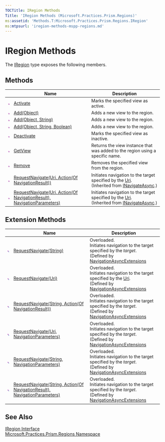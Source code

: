 ```yaml
---
TOCTitle: IRegion Methods
Title: 'IRegion Methods (Microsoft.Practices.Prism.Regions)'
ms:assetid: 'Methods.T:Microsoft.Practices.Prism.Regions.IRegion'
ms:mtpsurl: 'iregion-methods-mspp-regions.md'
---
```


# IRegion Methods

The [IRegion](/patterns-practices/reference/iregion-interface-mspp-regions) type exposes the following members.

## Methods

<table>

<thead>
<tr class="header">
<th> </th>
<th>Name</th>
<th>Description</th>
</tr>
</thead>
<tbody>
<tr class="odd">
<td><img src="/patterns-practices/reference/images/public-method.gif" alt="Public method"/></td>
<td><a href="/patterns-practices/reference/iregion-activate-method-mspp-regions" data-raw-source="[Activate](/patterns-practices/reference/iregion-activate-method-mspp-regions)">Activate</a></td>
<td><div class="summary">
Marks the specified view as active.
</div></td>
</tr>
<tr class="even">
<td><img src="/patterns-practices/reference/images/public-method.gif" alt="Public method"/></td>
<td><a href="/patterns-practices/reference/iregion-add-method-mspp-regions" data-raw-source="[Add(Object)](/patterns-practices/reference/iregion-add-method-mspp-regions)">Add(Object)</a></td>
<td><div class="summary">
Adds a new view to the region.
</div></td>
</tr>
<tr class="odd">
<td><img src="/patterns-practices/reference/images/public-method.gif" alt="Public method"/></td>
<td><a href="/patterns-practices/reference/iregion-add-method-mspp-regions" data-raw-source="[Add(Object, String)](/patterns-practices/reference/iregion-add-method-mspp-regions)">Add(Object, String)</a></td>
<td><div class="summary">
Adds a new view to the region.
</div></td>
</tr>
<tr class="even">
<td><img src="/patterns-practices/reference/images/public-method.gif" alt="Public method"/></td>
<td><a href="/patterns-practices/reference/iregion-add-method-mspp-regions" data-raw-source="[Add(Object, String, Boolean)](/patterns-practices/reference/iregion-add-method-mspp-regions)">Add(Object, String, Boolean)</a></td>
<td><div class="summary">
Adds a new view to the region.
</div></td>
</tr>
<tr class="odd">
<td><img src="/patterns-practices/reference/images/public-method.gif" alt="Public method"/></td>
<td><a href="/patterns-practices/reference/iregion-deactivate-method-mspp-regions" data-raw-source="[Deactivate](/patterns-practices/reference/iregion-deactivate-method-mspp-regions)">Deactivate</a></td>
<td><div class="summary">
Marks the specified view as inactive.
</div></td>
</tr>
<tr class="even">
<td><img src="/patterns-practices/reference/images/public-method.gif" alt="Public method"/></td>
<td><a href="/patterns-practices/reference/iregion-getview-method-mspp-regions" data-raw-source="[GetView](/patterns-practices/reference/iregion-getview-method-mspp-regions)">GetView</a></td>
<td><div class="summary">
Returns the view instance that was added to the region using a specific name.
</div></td>
</tr>
<tr class="odd">
<td><img src="/patterns-practices/reference/images/public-method.gif" alt="Public method"/></td>
<td><a href="/patterns-practices/reference/iregion-remove-method-mspp-regions" data-raw-source="[Remove](/patterns-practices/reference/iregion-remove-method-mspp-regions)">Remove</a></td>
<td><div class="summary">
Removes the specified view from the region.
</div></td>
</tr>
<tr class="even">
<td><img src="/patterns-practices/reference/images/public-method.gif" alt="Public method"/></td>
<td><a href="/patterns-practices/reference/inavigateasync-requestnavigate-method-mspp-regions" data-raw-source="[RequestNavigate(Uri, Action(Of NavigationResult))](/patterns-practices/reference/inavigateasync-requestnavigate-method-mspp-regions)">RequestNavigate(Uri, Action(Of NavigationResult))</a></td>
<td><div class="summary">
Initiates navigation to the target specified by the <a href="http://msdn.microsoft.com/en-us/library/txt7706a" data-raw-source="[Uri](http://msdn.microsoft.com/en-us/library/txt7706a)">Uri</a>.
</div>
(Inherited from <a href="/patterns-practices/reference/inavigateasync-interface-mspp-regions" data-raw-source="[INavigateAsync](/patterns-practices/reference/inavigateasync-interface-mspp-regions)">INavigateAsync</a>.)</td>
</tr>
<tr class="odd">
<td><img src="/patterns-practices/reference/images/public-method.gif" alt="Public method"/></td>
<td><a href="/patterns-practices/reference/inavigateasync-requestnavigate-method-mspp-regions" data-raw-source="[RequestNavigate(Uri, Action(Of NavigationResult), NavigationParameters)](/patterns-practices/reference/inavigateasync-requestnavigate-method-mspp-regions)">RequestNavigate(Uri, Action(Of NavigationResult), NavigationParameters)</a></td>
<td><div class="summary">
Initiates navigation to the target specified by the <a href="http://msdn.microsoft.com/en-us/library/txt7706a" data-raw-source="[Uri](http://msdn.microsoft.com/en-us/library/txt7706a)">Uri</a>.
</div>
(Inherited from <a href="/patterns-practices/reference/inavigateasync-interface-mspp-regions" data-raw-source="[INavigateAsync](/patterns-practices/reference/inavigateasync-interface-mspp-regions)">INavigateAsync</a>.)</td>
</tr>
</tbody>
</table>

## Extension Methods

<table>

<thead>
<tr class="header">
<th> </th>
<th>Name</th>
<th>Description</th>
</tr>
</thead>
<tbody>
<tr class="odd">
<td><img src="/patterns-practices/reference/images/pubextension.gif" alt="Public Extension Method"/></td>
<td><a href="/patterns-practices/reference/navigationasyncextensions-requestnavigate-method-mspp-regions" data-raw-source="[RequestNavigate(String)](/patterns-practices/reference/navigationasyncextensions-requestnavigate-method-mspp-regions)">RequestNavigate(String)</a></td>
<td>Overloaded.
<div class="summary">
Initiates navigation to the target specified by the <em>target</em>.
</div>
(Defined by <a href="/patterns-practices/reference/navigationasyncextensions-class-mspp-regions." data-raw-source="[NavigationAsyncExtensions](/patterns-practices/reference/navigationasyncextensions-class-mspp-regions.)">NavigationAsyncExtensions</a></td>
</tr>
<tr class="even">
<td><img src="/patterns-practices/reference/images/pubextension.gif" alt="Public Extension Method"/></td>
<td><a href="/patterns-practices/reference/navigationasyncextensions-requestnavigate-method-mspp-regions" data-raw-source="[RequestNavigate(Uri)](/patterns-practices/reference/navigationasyncextensions-requestnavigate-method-mspp-regions)">RequestNavigate(Uri)</a></td>
<td>Overloaded.
<div class="summary">
Initiates navigation to the target specified by the <a href="http://msdn.microsoft.com/en-us/library/txt7706a" data-raw-source="[Uri](http://msdn.microsoft.com/en-us/library/txt7706a)">Uri</a>.
</div>
(Defined by <a href="/patterns-practices/reference/navigationasyncextensions-class-mspp-regions." data-raw-source="[NavigationAsyncExtensions](/patterns-practices/reference/navigationasyncextensions-class-mspp-regions.)">NavigationAsyncExtensions</a></td>
</tr>
<tr class="odd">
<td><img src="/patterns-practices/reference/images/pubextension.gif" alt="Public Extension Method"/></td>
<td><a href="/patterns-practices/reference/navigationasyncextensions-requestnavigate-method-mspp-regions" data-raw-source="[RequestNavigate(String, Action(Of NavigationResult))](/patterns-practices/reference/navigationasyncextensions-requestnavigate-method-mspp-regions)">RequestNavigate(String, Action(Of NavigationResult))</a></td>
<td>Overloaded.
<div class="summary">
Initiates navigation to the target specified by the <em>target</em>.
</div>
(Defined by <a href="/patterns-practices/reference/navigationasyncextensions-class-mspp-regions." data-raw-source="[NavigationAsyncExtensions](/patterns-practices/reference/navigationasyncextensions-class-mspp-regions.)">NavigationAsyncExtensions</a></td>
</tr>
<tr class="even">
<td><img src="/patterns-practices/reference/images/pubextension.gif" alt="Public Extension Method"/></td>
<td><a href="/patterns-practices/reference/navigationasyncextensions-requestnavigate-method-mspp-regions" data-raw-source="[RequestNavigate(Uri, NavigationParameters)](/patterns-practices/reference/navigationasyncextensions-requestnavigate-method-mspp-regions)">RequestNavigate(Uri, NavigationParameters)</a></td>
<td>Overloaded.
<div class="summary">
Initiates navigation to the target specified by the <em>target</em>.
</div>
(Defined by <a href="/patterns-practices/reference/navigationasyncextensions-class-mspp-regions." data-raw-source="[NavigationAsyncExtensions](/patterns-practices/reference/navigationasyncextensions-class-mspp-regions.)">NavigationAsyncExtensions</a></td>
</tr>
<tr class="odd">
<td><img src="/patterns-practices/reference/images/pubextension.gif" alt="Public Extension Method"/></td>
<td><a href="/patterns-practices/reference/navigationasyncextensions-requestnavigate-method-mspp-regions" data-raw-source="[RequestNavigate(String, NavigationParameters)](/patterns-practices/reference/navigationasyncextensions-requestnavigate-method-mspp-regions)">RequestNavigate(String, NavigationParameters)</a></td>
<td>Overloaded.
<div class="summary">
Initiates navigation to the target specified by the <em>target</em>.
</div>
(Defined by <a href="/patterns-practices/reference/navigationasyncextensions-class-mspp-regions." data-raw-source="[NavigationAsyncExtensions](/patterns-practices/reference/navigationasyncextensions-class-mspp-regions.)">NavigationAsyncExtensions</a></td>
</tr>
<tr class="even">
<td><img src="/patterns-practices/reference/images/pubextension.gif" alt="Public Extension Method"/></td>
<td><a href="/patterns-practices/reference/navigationasyncextensions-requestnavigate-method-inavigateasync-string-action-navigationresult-navigationparameters-mspp-regions" data-raw-source="[RequestNavigate(String, Action(Of NavigationResult), NavigationParameters)](/patterns-practices/reference/navigationasyncextensions-requestnavigate-method-inavigateasync-string-action-navigationresult-navigationparameters-mspp-regions)">RequestNavigate(String, Action(Of NavigationResult), NavigationParameters)</a></td>
<td>Overloaded.
<div class="summary">
Initiates navigation to the target specified by the <em>target</em>.
</div>
(Defined by <a href="/patterns-practices/reference/navigationasyncextensions-class-mspp-regions." data-raw-source="[NavigationAsyncExtensions](/patterns-practices/reference/navigationasyncextensions-class-mspp-regions.)">NavigationAsyncExtensions</a></td>
</tr>
</tbody>
</table>

## See Also

[IRegion Interface](/patterns-practices/reference/iregion-interface-mspp-regions)  
[Microsoft.Practices.Prism.Regions Namespace](/patterns-practices/reference/mspp-regions-namespace)  